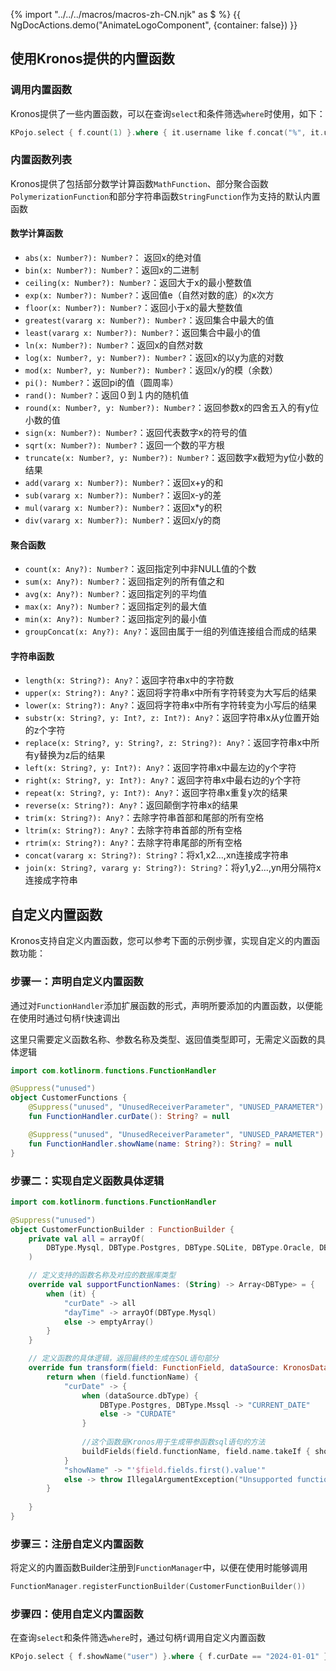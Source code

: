 {% import "../../../macros/macros-zh-CN.njk" as $ %}
{{ NgDocActions.demo("AnimateLogoComponent", {container: false}) }}

## 使用Kronos提供的内置函数

### 调用内置函数

Kronos提供了一些内置函数，可以在查询`select`和条件筛选`where`时使用，如下：

```kotlin
KPojo.select { f.count(1) }.where { it.username like f.concat("%", it.username, "%") }.queryList()
```

### 内置函数列表

Kronos提供了包括部分数学计算函数`MathFunction`、部分聚合函数`PolymerizationFunction`和部分字符串函数`StringFunction`作为支持的默认内置函数

#### 数学计算函数
- `abs(x: Number?): Number?`： 返回x的绝对值
- `bin(x: Number?): Number?`：返回x的二进制
- `ceiling(x: Number?): Number?`：返回大于x的最小整数值
- `exp(x: Number?): Number?`：返回值e（自然对数的底）的x次方
- `floor(x: Number?): Number?`：返回小于x的最大整数值
- `greatest(vararg x: Number?): Number?`：返回集合中最大的值
- `least(vararg x: Number?): Number?`：返回集合中最小的值
- `ln(x: Number?): Number?`：返回x的自然对数
- `log(x: Number?, y: Number?): Number?`：返回x的以y为底的对数
- `mod(x: Number?, y: Number?): Number?`：返回x/y的模（余数）
- `pi(): Number?`：返回pi的值（圆周率）
- `rand(): Number?`：返回０到１内的随机值
- `round(x: Number?, y: Number?): Number?`：返回参数x的四舍五入的有y位小数的值
- `sign(x: Number?): Number?`：返回代表数字x的符号的值
- `sqrt(x: Number?): Number?`：返回一个数的平方根
- `truncate(x: Number?, y: Number?): Number?`：返回数字x截短为y位小数的结果
- `add(vararg x: Number?): Number?`：返回x+y的和
- `sub(vararg x: Number?): Number?`：返回x-y的差
- `mul(vararg x: Number?): Number?`：返回x*y的积
- `div(vararg x: Number?): Number?`：返回x/y的商

#### 聚合函数
- `count(x: Any?): Number?`：返回指定列中非NULL值的个数
- `sum(x: Any?): Number?`：返回指定列的所有值之和
- `avg(x: Any?): Number?`：返回指定列的平均值
- `max(x: Any?): Number?`：返回指定列的最大值
- `min(x: Any?): Number?`：返回指定列的最小值
- `groupConcat(x: Any?): Any?`：返回由属于一组的列值连接组合而成的结果

#### 字符串函数
- `length(x: String?): Any?`：返回字符串x中的字符数
- `upper(x: String?): Any?`：返回将字符串x中所有字符转变为大写后的结果
- `lower(x: String?): Any?`：返回将字符串x中所有字符转变为小写后的结果
- `substr(x: String?, y: Int?, z: Int?): Any?`：返回字符串x从y位置开始的z个字符
- `replace(x: String?, y: String?, z: String?): Any?`：返回字符串x中所有y替换为z后的结果
- `left(x: String?, y: Int?): Any?`：返回字符串x中最左边的y个字符
- `right(x: String?, y: Int?): Any?`：返回字符串x中最右边的y个字符
- `repeat(x: String?, y: Int?): Any?`：返回字符串x重复y次的结果
- `reverse(x: String?): Any?`：返回颠倒字符串x的结果
- `trim(x: String?): Any?`：去除字符串首部和尾部的所有空格
- `ltrim(x: String?): Any?`：去除字符串首部的所有空格
- `rtrim(x: String?): Any?`：去除字符串尾部的所有空格
- `concat(vararg x: String?): String?`：将x1,x2...,xn连接成字符串
- `join(x: String?, vararg y: String?): String?`：将y1,y2...,yn用分隔符x连接成字符串

## 自定义内置函数
Kronos支持自定义内置函数，您可以参考下面的示例步骤，实现自定义的内置函数功能：

### 步骤一：声明自定义内置函数
通过对`FunctionHandler`添加扩展函数的形式，声明所要添加的内置函数，以便能在使用时通过句柄`f`快速调出

这里只需要定义函数名称、参数名称及类型、返回值类型即可，无需定义函数的具体逻辑
```kotlin
import com.kotlinorm.functions.FunctionHandler

@Suppress("unused")
object CustomerFunctions {
    @Suppress("unused", "UnusedReceiverParameter", "UNUSED_PARAMETER")
    fun FunctionHandler.curDate(): String? = null

    @Suppress("unused", "UnusedReceiverParameter", "UNUSED_PARAMETER")
    fun FunctionHandler.showName(name: String?): String? = null
}
```

### 步骤二：实现自定义函数具体逻辑
```kotlin
import com.kotlinorm.functions.FunctionHandler

@Suppress("unused")
object CustomerFunctionBuilder : FunctionBuilder {
    private val all = arrayOf(
        DBType.Mysql, DBType.Postgres, DBType.SQLite, DBType.Oracle, DBType.Mssql
    )

    // 定义支持的函数名称及对应的数据库类型
    override val supportFunctionNames: (String) -> Array<DBType> = {
        when (it) {
            "curDate" -> all
            "dayTime" -> arrayOf(DBType.Mysql)
            else -> emptyArray()
        }
    }

    // 定义函数的具体逻辑，返回最终的生成在SQL语句部分
    override fun transform(field: FunctionField, dataSource: KronosDataSourceWrapper, showTable: Boolean, showAlias: Boolean): String {
        return when (field.functionName) {
            "curDate" -> {
                when (dataSource.dbType) {
                    DBType.Postgres, DBType.Mssql -> "CURRENT_DATE"
                    else -> "CURDATE"
                }
                
                //这个函数是Kronos用于生成带参函数sql语句的方法
                buildFields(field.functionName, field.name.takeIf { showAlias } ?: "", field.fields, dataSource, showTable)
            }
            "showName" -> "'$field.fields.first().value'"
            else -> throw IllegalArgumentException("Unsupported function: ${field.functionName}")
        }
    
    }
}
```

### 步骤三：注册自定义内置函数
将定义的内置函数Builder注册到`FunctionManager`中，以便在使用时能够调用
```kotlin
FunctionManager.registerFunctionBuilder(CustomerFunctionBuilder())
```

### 步骤四：使用自定义内置函数
在查询`select`和条件筛选`where`时，通过句柄`f`调用自定义内置函数
```kotlin
KPojo.select { f.showName("user") }.where { f.curDate == "2024-01-01" }.queryList()
```

